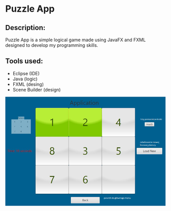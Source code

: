 # Puzzle App

## Description:
Puzzle App is a simple logical game made using JavaFX and FXML designed to develop my programming skills.

## Tools used:
- Eclipse (IDE)
- Java (logic)
- FXML (desing)
- Scene Builder (design)


![](imgages/puzzle.png)
